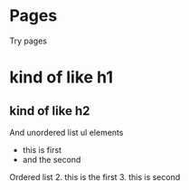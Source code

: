 # Pages
Try pages

# kind of like h1
## kind of like h2

And unordered list ul elements

* this is first
* and the second 

Ordered list
2. this is the first
3. this is second
